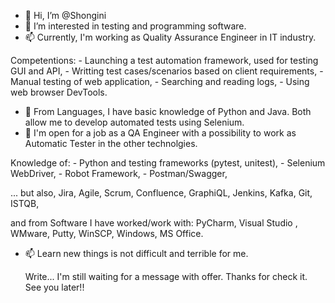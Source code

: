 - 👋 Hi, I’m @Shongini
- 👀 I’m interested in testing and programming software.
- 📫 Currently, I'm working as Quality Assurance Engineer in IT industry.

Competentions:
    - Launching a test automation framework, used for testing GUI and API,
    - Writting test cases/scenarios based on client requirements,
    - Manual testing of web application,
    - Searching and reading logs,
    - Using web browser DevTools.
    
- 🌱 From Languages, I have basic knowledge of Python and Java. Both allow me to develop automated tests using Selenium.
- 💞️ I'm open for a job as a QA Engineer with a possibility to work as Automatic Tester in the other technolgies.


Knowledge of:
    - Python and testing frameworks (pytest, unitest),
    - Selenium WebDriver,
    - Robot Framework, 
    - Postman/Swagger,

... but also, Jira, Agile, Scrum, Confluence, GraphiQL, Jenkins, Kafka, Git, ISTQB,

and from Software I have worked/work with: PyCharm, Visual Studio , WMware, Putty, WinSCP, Windows, MS Office.

- 📫 Learn new things is not difficult and terrible for me.
                                        
     Write... I'm still waiting for a message with offer.
     Thanks for check it. See you later!!


